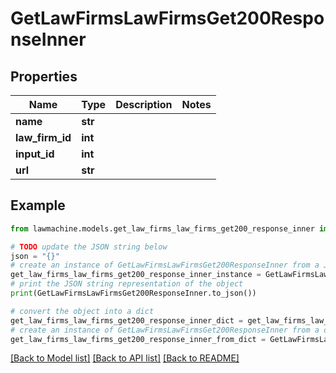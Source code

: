 # GetLawFirmsLawFirmsGet200ResponseInner


## Properties

Name | Type | Description | Notes
------------ | ------------- | ------------- | -------------
**name** | **str** |  | 
**law_firm_id** | **int** |  | 
**input_id** | **int** |  | 
**url** | **str** |  | 

## Example

```python
from lawmachine.models.get_law_firms_law_firms_get200_response_inner import GetLawFirmsLawFirmsGet200ResponseInner

# TODO update the JSON string below
json = "{}"
# create an instance of GetLawFirmsLawFirmsGet200ResponseInner from a JSON string
get_law_firms_law_firms_get200_response_inner_instance = GetLawFirmsLawFirmsGet200ResponseInner.from_json(json)
# print the JSON string representation of the object
print(GetLawFirmsLawFirmsGet200ResponseInner.to_json())

# convert the object into a dict
get_law_firms_law_firms_get200_response_inner_dict = get_law_firms_law_firms_get200_response_inner_instance.to_dict()
# create an instance of GetLawFirmsLawFirmsGet200ResponseInner from a dict
get_law_firms_law_firms_get200_response_inner_from_dict = GetLawFirmsLawFirmsGet200ResponseInner.from_dict(get_law_firms_law_firms_get200_response_inner_dict)
```
[[Back to Model list]](../README.md#documentation-for-models) [[Back to API list]](../README.md#documentation-for-api-endpoints) [[Back to README]](../README.md)


